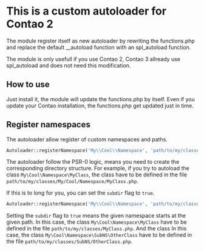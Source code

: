 This is a custom autoloader for Contao 2
========================================

The module register itself as new autoloader by rewriting the functions.php
and replace the default __autoload function with an spl_autoload function.

The module is only usefull if you use Contao 2,
Contao 3 allready use spl_autoload and does not need this modification.

How to use
----------

Just install it, the module will update the functions.php by itself.
Even if you update your Contao installation, the functions.php get updated just in time.

Register namespaces
-------------------

The autoloader allow register of custom namespaces and paths.

```php
Autoloader::registerNamespace('My\\Cool\\Namespace', 'path/to/my/classes');
```

The autoloader follow the PSR-0 logic, means you need to create the corresponding directory structure.
For example, if you try to autoload the class `My\Cool\Namespace\MyClass`,
the class have to be defined in the file `path/to/my/classes/My/Cool/Namespace/MyClass.php`.

If this is to long for you, you can set the `subdir` flag to `true`.

```php
Autoloader::registerNamespace('My\\Cool\\Namespace', 'path/to/my/classes', true);
```

Setting the `subdir` flag to `true` means the given namespace starts at the given path.
In this case, the class `My\Cool\Namespace\MyClass` have to be defined in the file
`path/to/my/classes/MyClass.php`.
And the class In this case, the class `My\Cool\Namespace\SubNS\OtherClass` have to be defined in the file
`path/to/my/classes/SubNS/OtherClass.php`.